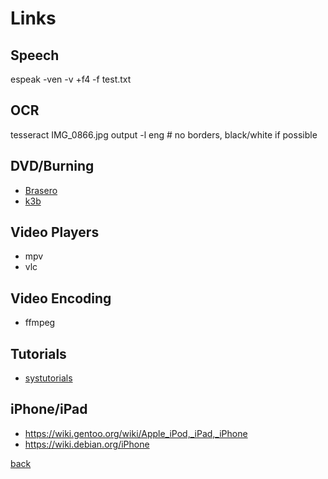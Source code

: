 Links
=====

Speech
------

espeak -ven -v +f4 -f test.txt

OCR
---

tesseract IMG_0866.jpg output -l eng	# no borders, black/white if possible

DVD/Burning
-----------

* [Brasero](https://en.wikipedia.org/wiki/Brasero_(software))
* [k3b](https://en.wikipedia.org/wiki/K3b)

Video Players
-------------

* mpv
* vlc

Video Encoding
--------------

* ffmpeg

Tutorials
---------

* [systutorials](https://www.systutorials.com/)

iPhone/iPad
-----------

* https://wiki.gentoo.org/wiki/Apple_iPod,_iPad,_iPhone
* https://wiki.debian.org/iPhone

[back](../)

